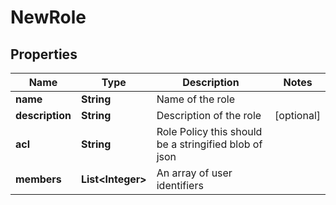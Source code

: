 

# NewRole


## Properties

Name | Type | Description | Notes
------------ | ------------- | ------------- | -------------
**name** | **String** | Name of the role | 
**description** | **String** | Description of the role |  [optional]
**acl** | **String** | Role Policy this should be a stringified blob of json | 
**members** | **List&lt;Integer&gt;** | An array of user identifiers | 



